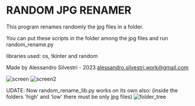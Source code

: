 
# RANDOM JPG RENAMER
This program renames randomly the jpg files in a folder.

You can put these scripts in the folder among the jpg files and run random_rename.py

libraries used: os, tkinter and random

Made by Alessandro Silvestri - 2023 <alessandro.silvestri.work@gmail.com>

![screen](https://user-images.githubusercontent.com/103107872/215431256-729f5110-f77a-4511-b59f-e713676542b8.png)
![screen2](https://user-images.githubusercontent.com/103107872/215431652-b01428f7-2dba-4c9f-abfe-3e2e99ea9203.png)

UDATE: Now random_rename_lib.py works on its own also: (inside the folders 'high' and 'low' there must be only jpg files)
![folder_tree](https://user-images.githubusercontent.com/103107872/218330723-71a0762e-4054-4648-98fd-90b6543b958d.png)
